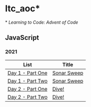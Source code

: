 # ltc_aoc\*

\* _Learning to Code: Advent of Code_

## JavaScript

### 2021

| List                                            | Title                                                    |
| ----------------------------------------------- | -------------------------------------------------------- |
| [Day 1 - Part One](./JavaScript/2021_d01_p1.js) | [Sonar Sweep](https://adventofcode.com/2021/day/1)       |
| [Day 1 - Part Two](./JavaScript/2021_d01_p2.js) | [Sonar Sweep](https://adventofcode.com/2021/day/1#part2) |
| [Day 2 - Part One](./JavaScript/2021_d02_p1.js) | [Dive!](https://adventofcode.com/2021/day/2)             |
| [Day 2 - Part Two](./JavaScript/2021_d02_p2.js) | [Dive!](https://adventofcode.com/2021/day/2#part2)       |
